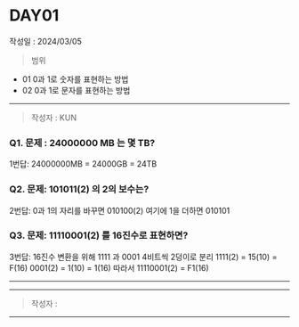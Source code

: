 # DAY01
작성일 : 2024/03/05

> 범위
- 01 0과 1로 숫자를 표현하는 방법
- 02 0과 1로 문자를 표현하는 방법

---

> 작성자 : KUN

### Q1. 문제 : 24000000 MB 는 몇 TB?

1번답: 24000000MB = 24000GB = 24TB

### Q2. 문제: 101011(2) 의 2의 보수는?

2번답: 0과 1의 자리를 바꾸면 010100(2) 여기에 1을 더하면
010101

### Q3. 문제: 11110001(2) 를 16진수로 표현하면?

3번답: 16진수 변환을 위해 1111 과 0001 4비트씩 2덩이로 분리
1111(2) = 15(10) = F(16)
0001(2) = 1(10) = 1(16)
따라서 11110001(2) = F1(16)

---

---

> 작성자 : 

---
